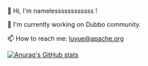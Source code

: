 👋 Hi, I'm namelessssssssssss !



🔭 I'm currently working on Dubbo community.



📫 How to reach me: luyue@apache.org


[![Anurag's GitHub stats](https://github-readme-stats.vercel.app/api?username=namelessssssssssss)](https://github.com/anuraghazra/github-readme-stats)
